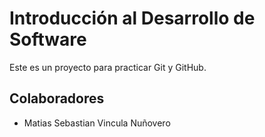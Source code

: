 # Introducción al Desarrollo de Software
Este es un proyecto para practicar Git y GitHub.

## Colaboradores
- Matias Sebastian Vincula Nuñovero
